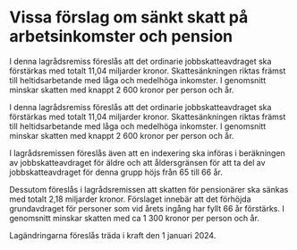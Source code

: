 # Vissa förslag om sänkt skatt på arbetsinkomster och pension

I denna lagrådsremiss föreslås att det ordinarie jobbskatteavdraget ska förstärkas med totalt 11,04 miljarder kronor. Skattesänkningen riktas främst till heltidsarbetande med låga och medelhöga inkomster. I genomsnitt minskar skatten med knappt 2 600 kronor per person och år.

I denna lagrådsremiss föreslås att det ordinarie jobbskatteavdraget ska förstärkas med totalt 11,04 miljarder kronor. Skattesänkningen riktas främst till heltidsarbetande med låga och medelhöga inkomster. I genomsnitt minskar skatten med knappt 2 600 kronor per person och år.

I lagrådsremissen föreslås även att en indexering ska införas i beräkningen av jobbskatteavdraget för äldre och att åldersgränsen för att ta del av jobbskatteavdraget för denna grupp höjs från 65 till 66 år.

Dessutom föreslås i lagrådsremissen att skatten för pensionärer ska sänkas med totalt 2,18 miljarder kronor. Förslaget innebär att det förhöjda grundavdraget för personer som vid årets ingång har fyllt 66 år förstärks. I genomsnitt minskar skatten med ca 1 300 kronor per person och år.

Lagändringarna föreslås träda i kraft den 1 januari 2024.
